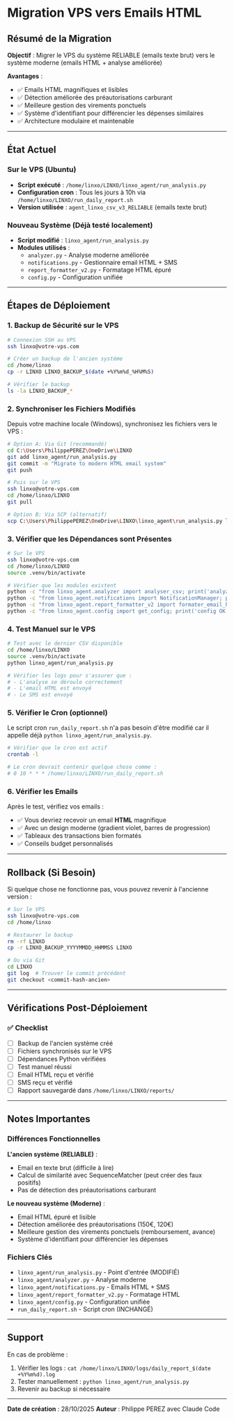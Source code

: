 # Migration VPS vers Emails HTML

## Résumé de la Migration

**Objectif** : Migrer le VPS du système RELIABLE (emails texte brut) vers le système moderne (emails HTML + analyse améliorée)

**Avantages** :
- ✅ Emails HTML magnifiques et lisibles
- ✅ Détection améliorée des préautorisations carburant
- ✅ Meilleure gestion des virements ponctuels
- ✅ Système d'identifiant pour différencier les dépenses similaires
- ✅ Architecture modulaire et maintenable

---

## État Actuel

### Sur le VPS (Ubuntu)
- **Script exécuté** : `/home/linxo/LINXO/linxo_agent/run_analysis.py`
- **Configuration cron** : Tous les jours à 10h via `/home/linxo/LINXO/run_daily_report.sh`
- **Version utilisée** : `agent_linxo_csv_v3_RELIABLE` (emails texte brut)

### Nouveau Système (Déjà testé localement)
- **Script modifié** : `linxo_agent/run_analysis.py`
- **Modules utilisés** :
  - `analyzer.py` - Analyse moderne améliorée
  - `notifications.py` - Gestionnaire email HTML + SMS
  - `report_formatter_v2.py` - Formatage HTML épuré
  - `config.py` - Configuration unifiée

---

## Étapes de Déploiement

### 1. Backup de Sécurité sur le VPS

```bash
# Connexion SSH au VPS
ssh linxo@votre-vps.com

# Créer un backup de l'ancien système
cd /home/linxo
cp -r LINXO LINXO_BACKUP_$(date +%Y%m%d_%H%M%S)

# Vérifier le backup
ls -la LINXO_BACKUP_*
```

### 2. Synchroniser les Fichiers Modifiés

Depuis votre machine locale (Windows), synchronisez les fichiers vers le VPS :

```bash
# Option A: Via Git (recommandé)
cd C:\Users\PhilippePEREZ\OneDrive\LINXO
git add linxo_agent/run_analysis.py
git commit -m "Migrate to modern HTML email system"
git push

# Puis sur le VPS
ssh linxo@votre-vps.com
cd /home/linxo/LINXO
git pull

# Option B: Via SCP (alternatif)
scp C:\Users\PhilippePEREZ\OneDrive\LINXO\linxo_agent\run_analysis.py linxo@votre-vps:/home/linxo/LINXO/linxo_agent/
```

### 3. Vérifier que les Dépendances sont Présentes

```bash
# Sur le VPS
ssh linxo@votre-vps.com
cd /home/linxo/LINXO
source .venv/bin/activate

# Vérifier que les modules existent
python -c "from linxo_agent.analyzer import analyser_csv; print('analyzer OK')"
python -c "from linxo_agent.notifications import NotificationManager; print('notifications OK')"
python -c "from linxo_agent.report_formatter_v2 import formater_email_html_v2; print('formatter OK')"
python -c "from linxo_agent.config import get_config; print('config OK')"
```

### 4. Test Manuel sur le VPS

```bash
# Test avec le dernier CSV disponible
cd /home/linxo/LINXO
source .venv/bin/activate
python linxo_agent/run_analysis.py

# Vérifier les logs pour s'assurer que :
# - L'analyse se déroule correctement
# - L'email HTML est envoyé
# - Le SMS est envoyé
```

### 5. Vérifier le Cron (optionnel)

Le script cron `run_daily_report.sh` n'a pas besoin d'être modifié car il appelle déjà `python linxo_agent/run_analysis.py`.

```bash
# Vérifier que le cron est actif
crontab -l

# Le cron devrait contenir quelque chose comme :
# 0 10 * * * /home/linxo/LINXO/run_daily_report.sh
```

### 6. Vérifier les Emails

Après le test, vérifiez vos emails :
- ✅ Vous devriez recevoir un email **HTML** magnifique
- ✅ Avec un design moderne (gradient violet, barres de progression)
- ✅ Tableaux des transactions bien formatés
- ✅ Conseils budget personnalisés

---

## Rollback (Si Besoin)

Si quelque chose ne fonctionne pas, vous pouvez revenir à l'ancienne version :

```bash
# Sur le VPS
ssh linxo@votre-vps.com
cd /home/linxo

# Restaurer le backup
rm -rf LINXO
cp -r LINXO_BACKUP_YYYYMMDD_HHMMSS LINXO

# Ou via Git
cd LINXO
git log  # Trouver le commit précédent
git checkout <commit-hash-ancien>
```

---

## Vérifications Post-Déploiement

### ✅ Checklist

- [ ] Backup de l'ancien système créé
- [ ] Fichiers synchronisés sur le VPS
- [ ] Dépendances Python vérifiées
- [ ] Test manuel réussi
- [ ] Email HTML reçu et vérifié
- [ ] SMS reçu et vérifié
- [ ] Rapport sauvegardé dans `/home/linxo/LINXO/reports/`

---

## Notes Importantes

### Différences Fonctionnelles

**L'ancien système (RELIABLE)** :
- Email en texte brut (difficile à lire)
- Calcul de similarité avec SequenceMatcher (peut créer des faux positifs)
- Pas de détection des préautorisations carburant

**Le nouveau système (Moderne)** :
- Email HTML épuré et lisible
- Détection améliorée des préautorisations (150€, 120€)
- Meilleure gestion des virements ponctuels (remboursement, avance)
- Système d'identifiant pour différencier les dépenses

### Fichiers Clés

- `linxo_agent/run_analysis.py` - Point d'entrée (MODIFIÉ)
- `linxo_agent/analyzer.py` - Analyse moderne
- `linxo_agent/notifications.py` - Emails HTML + SMS
- `linxo_agent/report_formatter_v2.py` - Formatage HTML
- `linxo_agent/config.py` - Configuration unifiée
- `run_daily_report.sh` - Script cron (INCHANGÉ)

---

## Support

En cas de problème :
1. Vérifier les logs : `cat /home/linxo/LINXO/logs/daily_report_$(date +%Y%m%d).log`
2. Tester manuellement : `python linxo_agent/run_analysis.py`
3. Revenir au backup si nécessaire

---

**Date de création** : 28/10/2025
**Auteur** : Philippe PEREZ avec Claude Code
